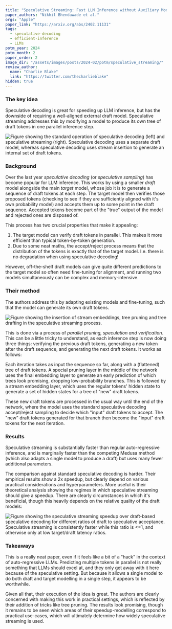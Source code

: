 ```yaml
---
title: "Speculative Streaming: Fast LLM Inference without Auxiliary Models"
paper_authors: "Nikhil Bhendawade et al."
orgs: "Apple"
paper_link: "https://arxiv.org/abs/2402.11131"
tags:
  - speculative-decoding
  - efficient-inference
  - LLMs
potm_year: 2024
potm_month: 2
paper_order: 2
image_dir: "/assets/images/posts/2024-02/potm/speculative_streaming/"
review_author:
  name: "Charlie Blake"
  link: "https://twitter.com/thecharlieblake"
hidden: true
---
```


### The key idea

Speculative decoding is great for speeding up LLM inference, but has the downside of requiring a well-aligned external draft model. Speculative streaming addresses this by modifying a model to produce its own tree of draft tokens in one parallel inference step.

<img class="constrained_img_large" src="{{ page.image_dir | append: 'figure_1.png' | relative_url }}" alt="Figure showing the standard operation of speculative decoding (left) and speculative streaming (right). Speculative decoding uses a separate draft model, whereas speculative decoding uses stream insertion to generate an internal set of draft tokens.">

### Background

Over the last year _speculative decoding_ (or _speculative sampling_) has become popular for LLM inference. This works by using a smaller _draft_ model alongside the main _target_ model, whose job it is to generate a sequence of draft tokens at each step. The target model then verifies those proposed tokens (checking to see if they are sufficiently aligned with it's own probability model) and accepts them up to some point in the draft sequence. Accepted tokens become part of the "true" output of the model and rejected ones are disposed of.

This process has two crucial properties that make it appealing:

1. The target model can verify draft tokens in parallel. This makes it more efficient than typical token-by-token generation.
2. Due to some neat maths, the accept/reject process means that the distribution of the tokens is exactly that of the target model. I.e. there is no degradation when using speculative decoding!

However, off-the-shelf draft models can give quite different predictions to the target model so often need fine-tuning for alignment, and running two models simultaneously can be complex and memory-intensive.

### Their method

The authors address this by adapting existing models and fine-tuning, such that the model can generate its own draft tokens.

<img src="{{ page.image_dir | append: 'figure_2.png' | relative_url }}" alt="Figure showing the insertion of stream embeddings, tree pruning and tree drafting in the speculative streaming process.">

This is done via a process of _parallel pruning, speculation and verification_. This can be a little tricky to understand, as each inference step is now doing three things: verifying the previous draft tokens, generating a new token after the draft sequence, and generating the next draft tokens. It works as follows:

Each iteration takes as input the sequence so far, along with a (flattened) tree of draft tokens. A special pruning layer in the middle of the network uses the final embedding layer to generate an early prediction of which trees look promising, dropping low-probability branches. This is followed by a stream embedding layer, which uses the regular tokens' hidden state to generate a set of hidden states for a tree of "new" draft tokens.

These new draft tokens are processed in the usual way until the end of the network, where the model uses the standard speculative decoding accept/reject sampling to decide which "input" draft tokens to accept. The "new" draft tokens generated for that branch then become the "input" draft tokens for the next iteration.

### Results

Speculative streaming is substantially faster than regular auto-regressive inference, and is marginally faster than the competing Medusa method (which also adapts a single model to produce a draft) but uses many fewer additional parameters.

The comparison against standard speculative decoding is harder. Their empirical results show a 2x speedup, but clearly depend on various practical considerations and hyperparameters. More useful is their theoretical analysis showing the regimes in which speculative streaming should give a speedup. There are clearly circumstances in which it's beneficial, though this heavily depends on the relative quality of the draft models:

<img class="constrained_img" src="{{ page.image_dir | append: 'figure_4.png' | relative_url }}" alt="Figure showing the speculative streaming speedup over draft-based speculative decoding for different ratios of draft to speculative acceptance. Speculative streaming is consistently faster while this ratio is <=1, and otherwise only at low target/draft latency ratios.">

### Takeaways

This is a really neat paper, even if it feels like a bit of a "hack" in the context of auto-regressive LLMs. Predicting multiple tokens in parallel is not really something that LLMs should excel at, and they only get away with it here because of the speculative setting. But because it allows a single model to do both draft and target modelling in a single step, it appears to be worthwhile.

Given all that, their execution of the idea is great. The authors are clearly concerned with making this work in practical settings, which is reflected by their addition of tricks like tree pruning. The results look promising, though it remains to be seen which areas of their speedup-modelling correspond to practical use-cases, which will ultimately determine how widely speculative streaming is used.

